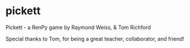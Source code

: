 pickett
=======

Pickett - a RenPy game by Raymond Weiss, & Tom Richford

Special thanks to Tom, for being a great teacher, collaborator, and friend! 
